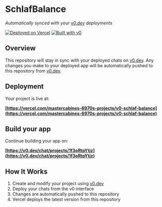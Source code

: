 # SchlafBalance

*Automatically synced with your [v0.dev](https://v0.dev) deployments*

[![Deployed on Vercel](https://img.shields.io/badge/Deployed%20on-Vercel-black?style=for-the-badge&logo=vercel)](https://vercel.com/mastercabines-6970s-projects/v0-schlaf-balance)
[![Built with v0](https://img.shields.io/badge/Built%20with-v0.dev-black?style=for-the-badge)](https://v0.dev/chat/projects/1f3oRtpYtjz)

## Overview

This repository will stay in sync with your deployed chats on [v0.dev](https://v0.dev).
Any changes you make to your deployed app will be automatically pushed to this repository from [v0.dev](https://v0.dev).

## Deployment

Your project is live at:

**[https://vercel.com/mastercabines-6970s-projects/v0-schlaf-balance](https://vercel.com/mastercabines-6970s-projects/v0-schlaf-balance)**

## Build your app

Continue building your app on:

**[https://v0.dev/chat/projects/1f3oRtpYtjz](https://v0.dev/chat/projects/1f3oRtpYtjz)**

## How It Works

1. Create and modify your project using [v0.dev](https://v0.dev)
2. Deploy your chats from the v0 interface
3. Changes are automatically pushed to this repository
4. Vercel deploys the latest version from this repository